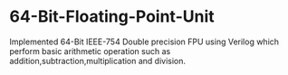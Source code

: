 # 64-Bit-Floating-Point-Unit
Implemented 64-Bit IEEE-754 Double precision FPU using Verilog which perform basic arithmetic operation such as addition,subtraction,multiplication and division.
